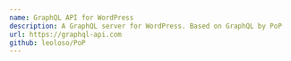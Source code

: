 ```yaml
---
name: GraphQL API for WordPress
description: A GraphQL server for WordPress. Based on GraphQL by PoP
url: https://graphql-api.com
github: leoloso/PoP
---
```



